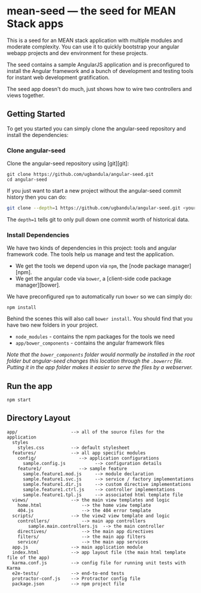 # mean-seed — the seed for MEAN Stack apps

This is a seed for an MEAN stack application with multiple modules and moderate complexity.
You can use it to quickly bootstrap your angular webapp projects and dev environment for these
projects.

The seed contains a sample AngularJS application and is preconfigured to install the Angular
framework and a bunch of development and testing tools for instant web development gratification.

The seed app doesn't do much, just shows how to wire two controllers and views together.


## Getting Started

To get you started you can simply clone the angular-seed repository and install the dependencies:

### Clone angular-seed

Clone the angular-seed repository using [git][git]:

```
git clone https://github.com/ugbandula/angular-seed.git
cd angular-seed
```

If you just want to start a new project without the angular-seed commit history then you can do:

```bash
git clone --depth=1 https://github.com/ugbandula/angular-seed.git <your-project-name>
```

The `depth=1` tells git to only pull down one commit worth of historical data.

### Install Dependencies

We have two kinds of dependencies in this project: tools and angular framework code.  The tools help
us manage and test the application.

* We get the tools we depend upon via `npm`, the [node package manager][npm].
* We get the angular code via `bower`, a [client-side code package manager][bower].

We have preconfigured `npm` to automatically run `bower` so we can simply do:

```
npm install
```

Behind the scenes this will also call `bower install`.  You should find that you have two new
folders in your project.

* `node_modules` - contains the npm packages for the tools we need
* `app/bower_components` - contains the angular framework files

*Note that the `bower_components` folder would normally be installed in the root folder but
angular-seed changes this location through the `.bowerrc` file.  Putting it in the app folder makes
it easier to serve the files by a webserver.*


## Run the app

```npm start```

## Directory Layout

```
app/                    --> all of the source files for the application
  styles
    styles.css          --> default stylesheet
  features/             --> all app specific modules
    config/                --> application configurations
      sample.config.js           --> configuration details
    feature1/              --> sample feature
      sample.feature1.mod.js     --> module declaration
      sample.feature1.svc.js     --> service / factory implementations
      sample.feature1.dir.js     --> custom directive implementations
      sample.feature1.ctrl.js    --> controller implementations
      sample.feature1.tpl.js     --> associated html template file
  views/                --> the main view templates and logic
    home.html               --> the home view template
    404.js                  --> the 404 error template
  scripts/              --> the view2 view template and logic
    controllers/            --> main app controllers
        sample.main.controllers.js  --> the main controller
    directives/             --> the main app directives
    filters/                --> the main app filters
    service/                --> the main app services
  app.js                --> main application module
  index.html            --> app layout file (the main html template file of the app)
  karma.conf.js         --> config file for running unit tests with Karma
  e2e-tests/            --> end-to-end tests
  protractor-conf.js    --> Protractor config file
  package.json          --> npm project file
```

